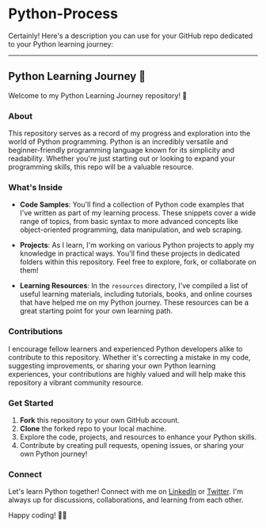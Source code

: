 # Python-Process
Certainly! Here's a description you can use for your GitHub repo dedicated to your Python learning journey:

---

## Python Learning Journey 🐍

Welcome to my Python Learning Journey repository! 🚀

### About
This repository serves as a record of my progress and exploration into the world of Python programming. Python is an incredibly versatile and beginner-friendly programming language known for its simplicity and readability. Whether you're just starting out or looking to expand your programming skills, this repo will be a valuable resource.

### What's Inside
- **Code Samples**: You'll find a collection of Python code examples that I've written as part of my learning process. These snippets cover a wide range of topics, from basic syntax to more advanced concepts like object-oriented programming, data manipulation, and web scraping.

- **Projects**: As I learn, I'm working on various Python projects to apply my knowledge in practical ways. You'll find these projects in dedicated folders within this repository. Feel free to explore, fork, or collaborate on them!

- **Learning Resources**: In the `resources` directory, I've compiled a list of useful learning materials, including tutorials, books, and online courses that have helped me on my Python journey. These resources can be a great starting point for your own learning path.

### Contributions
I encourage fellow learners and experienced Python developers alike to contribute to this repository. Whether it's correcting a mistake in my code, suggesting improvements, or sharing your own Python learning experiences, your contributions are highly valued and will help make this repository a vibrant community resource.

### Get Started
1. **Fork** this repository to your own GitHub account.
2. **Clone** the forked repo to your local machine.
3. Explore the code, projects, and resources to enhance your Python skills.
4. Contribute by creating pull requests, opening issues, or sharing your own Python journey!

### Connect
Let's learn Python together! Connect with me on [LinkedIn](https://www.linkedin.com/in/madhav-bhardwaj-b27976266/) or [Twitter](your-twitter-profile-url). I'm always up for discussions, collaborations, and learning from each other.

Happy coding! 🐍✨
